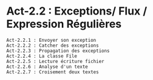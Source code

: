 # Act-2.2 : Exceptions/ Flux / Expression Régulières
   
    Act-2.2.1 : Envoyer son exception
    Act-2.2.2 : Catcher des exceptions
    Act-2.2.3 : Propagation des exceptions
    Act-2.2.4 : La classe File
    Act-2.2.5 : Lecture écriture fichier
    Act-2.2.6 : Analyse d'un texte
    Act-2.2.7 : Croisement deux textes
